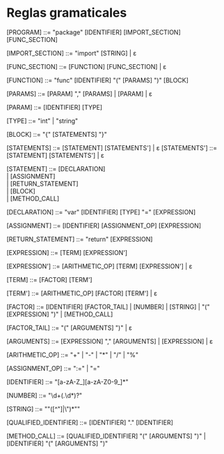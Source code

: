# Reglas gramaticales

[PROGRAM] ::= "package" [IDENTIFIER] [IMPORT_SECTION] [FUNC_SECTION]

[IMPORT_SECTION] ::= "import" [STRING] | ε

[FUNC_SECTION] ::= [FUNCTION] [FUNC_SECTION] | ε

[FUNCTION] ::= "func" [IDENTIFIER] "(" [PARAMS] ")" [BLOCK]

[PARAMS] ::= [PARAM] "," [PARAMS] | [PARAM] | ε

[PARAM] ::= [IDENTIFIER] [TYPE]

[TYPE] ::= "int" | "string"

[BLOCK] ::= "{" [STATEMENTS] "}"

[STATEMENTS] ::= [STATEMENT] [STATEMENTS'] | ε
[STATEMENTS'] ::= [STATEMENT] [STATEMENTS'] | ε

[STATEMENT] ::= [DECLARATION]  
              | [ASSIGNMENT]  
              | [RETURN_STATEMENT]  
              | [BLOCK]  
              | [METHOD_CALL]

[DECLARATION] ::= "var" [IDENTIFIER] [TYPE] "=" [EXPRESSION]

[ASSIGNMENT] ::= [IDENTIFIER] [ASSIGNMENT_OP] [EXPRESSION]  

[RETURN_STATEMENT] ::= "return" [EXPRESSION]

[EXPRESSION] ::= [TERM] [EXPRESSION']

[EXPRESSION'] ::= [ARITHMETIC_OP] [TERM] [EXPRESSION'] | ε

[TERM] ::= [FACTOR] [TERM']

[TERM'] ::= [ARITHMETIC_OP] [FACTOR] [TERM'] | ε

[FACTOR] ::= [IDENTIFIER] [FACTOR_TAIL] | [NUMBER] | [STRING] | "(" [EXPRESSION] ")" | [METHOD_CALL]

[FACTOR_TAIL] ::= "(" [ARGUMENTS] ")" | ε

[ARGUMENTS] ::= [EXPRESSION] "," [ARGUMENTS] | [EXPRESSION] | ε

[ARITHMETIC_OP] ::= "+" | "-" | "*" | "/" | "%"

[ASSIGNMENT_OP] ::= ":=" | "="

[IDENTIFIER] ::= "[a-zA-Z_][a-zA-Z0-9_]*"

[NUMBER] ::= "\d+(\.\d*)?"

[STRING] ::= "\"([^\"]|\\\")*\""

[QUALIFIED_IDENTIFIER] ::= [IDENTIFIER] "." [IDENTIFIER]

[METHOD_CALL] ::= [QUALIFIED_IDENTIFIER] "(" [ARGUMENTS] ")" | [IDENTIFIER] "(" [ARGUMENTS] ")"
